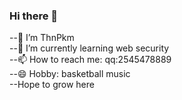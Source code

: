 ### Hi there 👋

--🔭 I’m ThnPkm  
--🌱 I’m currently learning web security  
--📫 How to reach me: qq:2545478889   
--😄 Hobby: basketball music    
--Hope to grow here   

